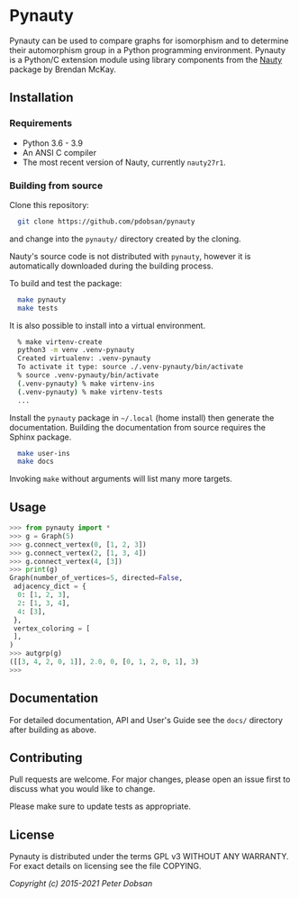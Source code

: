 # Pynauty 

Pynauty can be used to compare graphs for isomorphism and to determine
their automorphism group in a Python programming environment.  Pynauty
is a Python/C extension module using library components from the
[Nauty](https://pallini.di.uniroma1.it/) package by Brendan McKay.


## Installation

### Requirements

  - Python 3.6 - 3.9
  - An ANSI C compiler 
  - The most recent version of Nauty, currently `nauty27r1`.

### Building from source

Clone this repository:

```bash
  git clone https://github.com/pdobsan/pynauty
```

and change into the `pynauty/` directory created by the cloning.

Nauty's source code is not distributed with `pynauty`, however it is
automatically downloaded during the building process. 

To build and test the package:

```bash
  make pynauty
  make tests
```

It is also possible to install into a virtual environment. 

```bash
  % make virtenv-create
  python3 -m venv .venv-pynauty
  Created virtualenv: .venv-pynauty
  To activate it type: source ./.venv-pynauty/bin/activate
  % source .venv-pynauty/bin/activate
  (.venv-pynauty) % make virtenv-ins
  (.venv-pynauty) % make virtenv-tests
  ...
```

Install the `pynauty` package in `~/.local` (home install) then generate
the documentation. Building the documentation from source requires the
Sphinx package.

```bash
  make user-ins
  make docs
```

Invoking `make` without arguments will list many more targets.

## Usage

```python
>>> from pynauty import *
>>> g = Graph(5)
>>> g.connect_vertex(0, [1, 2, 3])
>>> g.connect_vertex(2, [1, 3, 4])
>>> g.connect_vertex(4, [3])
>>> print(g)
Graph(number_of_vertices=5, directed=False,
 adjacency_dict = {
  0: [1, 2, 3],
  2: [1, 3, 4],
  4: [3],
 },
 vertex_coloring = [
 ],
)
>>> autgrp(g)
([[3, 4, 2, 0, 1]], 2.0, 0, [0, 1, 2, 0, 1], 3)
>>> 
```

## Documentation

For detailed documentation, API and User's Guide see the `docs/`
directory after building as above.

## Contributing

Pull requests are welcome. For major changes, please open an issue first
to discuss what you would like to change.

Please make sure to update tests as appropriate.

## License

Pynauty is distributed under the terms GPL v3 WITHOUT ANY WARRANTY.
For exact details on licensing see the file COPYING.

_Copyright (c) 2015-2021 Peter Dobsan_
